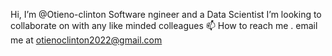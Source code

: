 Hi, I’m @Otieno-clinton
Software ngineer and a Data Scientist
I’m looking to collaborate on with any like minded colleagues
📫 How to reach me . email me at otienoclinton2022@gmail.com


